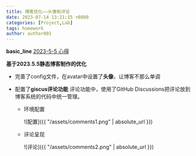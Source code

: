 ```yaml
---
title: 博客优化——头像和评论
date: 2023-07-14 13:21:15 +0800
categories: [Project,Lab]
tags: homework
author: author001
---
```


**basic_line** 
[2023-5-5 心得](/_posts/2023-05-05-心得.markdown)

**基于2023.5.5静态博客制作的优化**

- 完善了config文件，在avatar中设置了**头像**，让博客不那么单调

- 配置了**giscus评论功能**
  评论功能中，使用了GitHub Discussions把评论放到博客系统的代码中统一管理。
  
  - 环境配置
    
    ![配置]({{ "/assets/comments1.png" | absolute_url }})
  - 评论呈现
    
    ![评论]({{ "/assets/comments2.png" | absolute_url }})
